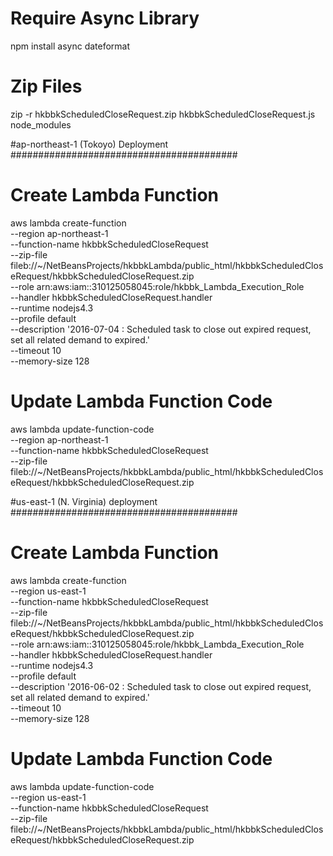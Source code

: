 # Require Async Library
npm install async dateformat 

# Zip Files
zip -r hkbbkScheduledCloseRequest.zip hkbbkScheduledCloseRequest.js node_modules


#ap-northeast-1 (Tokoyo) Deployment
#########################################

# Create Lambda Function
aws lambda create-function \
--region ap-northeast-1 \
--function-name hkbbkScheduledCloseRequest \
--zip-file fileb://~/NetBeansProjects/hkbbkLambda/public_html/hkbbkScheduledCloseRequest/hkbbkScheduledCloseRequest.zip \
--role arn:aws:iam::310125058045:role/hkbbk_Lambda_Execution_Role \
--handler hkbbkScheduledCloseRequest.handler \
--runtime nodejs4.3 \
--profile default \
--description '2016-07-04 : Scheduled task to close out expired request, set all related demand to expired.' \
--timeout 10 \
--memory-size 128

# Update Lambda Function Code
aws lambda update-function-code \
--region ap-northeast-1 \
--function-name hkbbkScheduledCloseRequest \
--zip-file fileb://~/NetBeansProjects/hkbbkLambda/public_html/hkbbkScheduledCloseRequest/hkbbkScheduledCloseRequest.zip


#us-east-1 (N. Virginia) deployment
#########################################

# Create Lambda Function
aws lambda create-function \
--region us-east-1 \
--function-name hkbbkScheduledCloseRequest \
--zip-file fileb://~/NetBeansProjects/hkbbkLambda/public_html/hkbbkScheduledCloseRequest/hkbbkScheduledCloseRequest.zip \
--role arn:aws:iam::310125058045:role/hkbbk_Lambda_Execution_Role \
--handler hkbbkScheduledCloseRequest.handler \
--runtime nodejs4.3 \
--profile default \
--description '2016-06-02 : Scheduled task to close out expired request, set all related demand to expired.' \
--timeout 10 \
--memory-size 128

# Update Lambda Function Code
aws lambda update-function-code \
--region us-east-1 \
--function-name hkbbkScheduledCloseRequest \
--zip-file fileb://~/NetBeansProjects/hkbbkLambda/public_html/hkbbkScheduledCloseRequest/hkbbkScheduledCloseRequest.zip